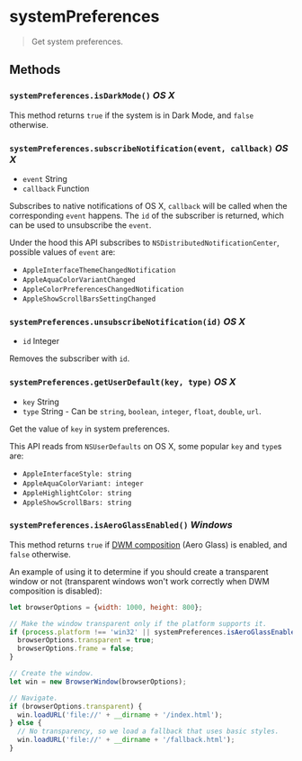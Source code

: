 # systemPreferences

> Get system preferences.

## Methods

### `systemPreferences.isDarkMode()` _OS X_

This method returns `true` if the system is in Dark Mode, and `false` otherwise.

### `systemPreferences.subscribeNotification(event, callback)` _OS X_

* `event` String
* `callback` Function

Subscribes to native notifications of OS X, `callback` will be called when the
corresponding `event` happens. The `id` of the subscriber is returned, which can
be used to unsubscribe the `event`.

Under the hood this API subscribes to `NSDistributedNotificationCenter`,
possible values of `event` are:

* `AppleInterfaceThemeChangedNotification`
* `AppleAquaColorVariantChanged`
* `AppleColorPreferencesChangedNotification`
* `AppleShowScrollBarsSettingChanged`

### `systemPreferences.unsubscribeNotification(id)` _OS X_

* `id` Integer

Removes the subscriber with `id`.

### `systemPreferences.getUserDefault(key, type)` _OS X_

* `key` String
* `type` String - Can be `string`, `boolean`, `integer`, `float`, `double`,
  `url`.

Get the value of `key` in system preferences.

This API reads from `NSUserDefaults` on OS X, some popular `key` and `type`s
are:

* `AppleInterfaceStyle: string`
* `AppleAquaColorVariant: integer`
* `AppleHighlightColor: string`
* `AppleShowScrollBars: string`

### `systemPreferences.isAeroGlassEnabled()` _Windows_

This method returns `true` if [DWM composition][dwm-composition] (Aero Glass) is
enabled, and `false` otherwise.

An example of using it to determine if you should create a transparent window or
not (transparent windows won't work correctly when DWM composition is disabled):

```javascript
let browserOptions = {width: 1000, height: 800};

// Make the window transparent only if the platform supports it.
if (process.platform !== 'win32' || systemPreferences.isAeroGlassEnabled()) {
  browserOptions.transparent = true;
  browserOptions.frame = false;
}

// Create the window.
let win = new BrowserWindow(browserOptions);

// Navigate.
if (browserOptions.transparent) {
  win.loadURL('file://' + __dirname + '/index.html');
} else {
  // No transparency, so we load a fallback that uses basic styles.
  win.loadURL('file://' + __dirname + '/fallback.html');
}
```

[dwm-composition]:https://msdn.microsoft.com/en-us/library/windows/desktop/aa969540.aspx
